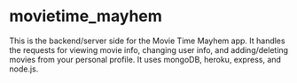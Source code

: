 # movietime_mayhem

This is the backend/server side for the Movie Time Mayhem app. It handles the requests for viewing movie info, changing user info, and adding/deleting movies from your personal profile. It uses mongoDB, heroku, express, and node.js.
